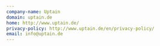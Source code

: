 ```yaml
---
company-name: Uptain
domain: uptain.de
home: http://www.uptain.de/
privacy-policy: http://www.uptain.de/en/privacy-policy/
email: info@uptain.de
---
```





